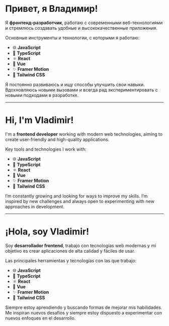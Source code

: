 # Привет, я Владимир!

Я **фронтенд-разработчик**, работаю с современными веб-технологиями и стремлюсь создавать удобные и высококачественные приложения.

Основные инструменты и технологии, с которыми я работаю:

- 🌐 **JavaScript**
- 🔧 **TypeScript**
- ⚛️ **React**
- 🔄 **Vue**
- ✨ **Framer Motion**
- 🎨 **Tailwind CSS**

Я постоянно развиваюсь и ищу способы улучшить свои навыки. Вдохновляюсь новыми вызовами и всегда рад экспериментировать с новыми подходами в разработке.

---

# Hi, I'm Vladimir!

I'm a **frontend developer** working with modern web technologies, aiming to create user-friendly and high-quality applications.

Key tools and technologies I work with:

- 🌐 **JavaScript**
- 🔧 **TypeScript**
- ⚛️ **React**
- 🔄 **Vue**
- ✨ **Framer Motion**
- 🎨 **Tailwind CSS**

I’m constantly growing and looking for ways to improve my skills. I’m inspired by new challenges and always open to experimenting with new approaches in development.

---

# ¡Hola, soy Vladimir!

Soy **desarrollador frontend**, trabajo con tecnologías web modernas y mi objetivo es crear aplicaciones de alta calidad y fáciles de usar.

Las principales herramientas y tecnologías con las que trabajo:

- 🌐 **JavaScript**
- 🔧 **TypeScript**
- ⚛️ **React**
- 🔄 **Vue**
- ✨ **Framer Motion**
- 🎨 **Tailwind CSS**

Siempre estoy aprendiendo y buscando formas de mejorar mis habilidades. Me inspiran nuevos desafíos y siempre estoy dispuesto a experimentar con nuevos enfoques en el desarrollo.

